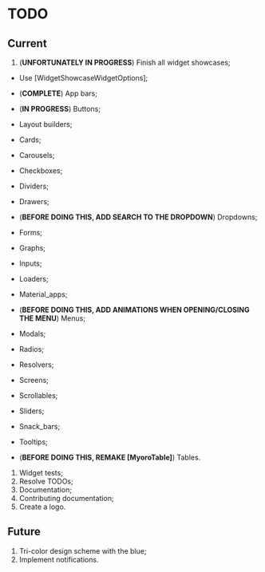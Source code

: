 # TODO

## Current

1. (**UNFORTUNATELY IN PROGRESS**) Finish all widget showcases;

- Use [WidgetShowcaseWidgetOptions];

- (**COMPLETE**) App bars;
- (**IN PROGRESS**) Buttons;
- Layout builders;
- Cards;
- Carousels;
- Checkboxes;
- Dividers;
- Drawers;
- (**BEFORE DOING THIS, ADD SEARCH TO THE DROPDOWN**) Dropdowns;
- Forms;
- Graphs;
- Inputs;
- Loaders;
- Material_apps;
- (**BEFORE DOING THIS, ADD ANIMATIONS WHEN OPENING/CLOSING THE MENU**) Menus;
- Modals;
- Radios;
- Resolvers;
- Screens;
- Scrollables;
- Sliders;
- Snack_bars;
- Tooltips;
- (**BEFORE DOING THIS, REMAKE [MyoroTable]**) Tables.

1. Widget tests;
1. Resolve TODOs;
1. Documentation;
1. Contributing documentation;
1. Create a logo.

## Future

1. Tri-color design scheme with the blue;
1. Implement notifications.
